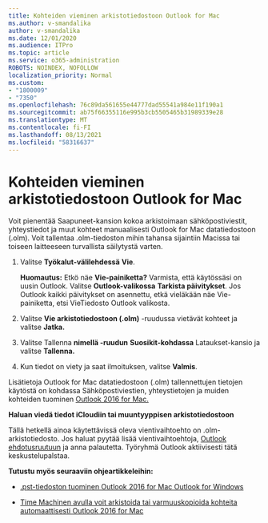 ```yaml
---
title: Kohteiden vieminen arkistotiedostoon Outlook for Mac
ms.author: v-smandalika
author: v-smandalika
ms.date: 12/01/2020
ms.audience: ITPro
ms.topic: article
ms.service: o365-administration
ROBOTS: NOINDEX, NOFOLLOW
localization_priority: Normal
ms.custom:
- "1800009"
- "7350"
ms.openlocfilehash: 76c89da561655e44777dad55541a984e11f190a1
ms.sourcegitcommit: ab75f66355116e995b3cb5505465b31989339e28
ms.translationtype: MT
ms.contentlocale: fi-FI
ms.lasthandoff: 08/13/2021
ms.locfileid: "58316637"
---
```

# <a name="export-items-to-an-archive-file-in-outlook-for-mac"></a>Kohteiden vieminen arkistotiedostoon Outlook for Mac

Voit pienentää Saapuneet-kansion kokoa arkistoimaan sähköpostiviestit, yhteystiedot ja muut kohteet manuaalisesti Outlook for Mac datatiedostoon (.olm). Voit tallentaa .olm-tiedoston mihin tahansa sijaintiin Macissa tai toiseen laitteeseen turvallista säilytystä varten.

1. Valitse **Työkalut-välilehdessä** **Vie**.

    **Huomautus:** Etkö näe **Vie-painiketta?** Varmista, että käytössäsi on uusin Outlook. Valitse **Outlook-valikossa** **Tarkista päivitykset**. Jos Outlook kaikki päivitykset on asennettu, etkä vieläkään  näe Vie-painiketta, etsi  VieTiedosto Outlook valikosta. 

2. Valitse **Vie arkistotiedostoon (.olm)** -ruudussa vietävät kohteet ja valitse **Jatka.**

3. Valitse Tallenna **nimellä -ruudun** **Suosikit-kohdassa** Lataukset-kansio ja valitse **Tallenna.** 

4. Kun tiedot on viety ja saat ilmoituksen, valitse **Valmis**.

Lisätietoja Outlook for Mac datatiedostoon (.olm) tallennettujen tietojen käytöstä on kohdassa Sähköpostiviestien, yhteystietojen ja muiden kohteiden tuominen [Outlook 2016 for Mac.](https://support.microsoft.com/office/import-and-export-outlook-email-contacts-and-calendar-92577192-3881-4502-b79d-c3bbada6c8ef#ID0EAACAAA=macOS)

**Haluan viedä tiedot iCloudiin tai muuntyyppisen arkistotiedostoon**

Tällä hetkellä ainoa käytettävissä oleva vientivaihtoehto on .olm-arkistotiedosto. Jos haluat pyytää lisää vientivaihtoehtoja, [Outlook ehdotusruutuun](https://outlook.uservoice.com/) ja anna palautetta. Työryhmä Outlook aktiivisesti tätä keskustelupalstaa.

**Tutustu myös seuraaviin ohjeartikkeleihin:**

- [.pst-tiedoston tuominen Outlook 2016 for Mac Outlook for Windows](https://support.microsoft.com/office/import-a-pst-file-into-outlook-for-mac-from-outlook-for-windows-b4a6a1d6-94bb-4c85-a4fc-a83dc690e18c)

- [Time Machinen avulla voit arkistoida tai varmuuskopioida kohteita automaattisesti Outlook 2016 for Mac](https://support.microsoft.com/office/automatically-archive-or-back-up-outlook-for-mac-items-441fcce5-2262-4b64-ac8c-fa949df989f5)
